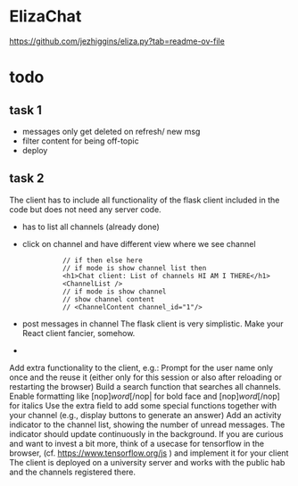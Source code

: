 # ElizaChat

https://github.com/jezhiggins/eliza.py?tab=readme-ov-file



# todo
## task 1
- messages only get deleted on refresh/ new msg
- filter content for being off-topic
- deploy

## task 2
The client has to include all functionality of the flask client included in the code but does not need any server code.
- has to list all channels (already done)
- click on channel and have different view where we see channel


                // if then else here
                // if mode is show channel list then 
                <h1>Chat client: List of channels HI AM I THERE</h1>
                <ChannelList />
                // if mode is show channel
                // show channel content
                // <ChannelContent channel_id="1"/>
                
- post messages in channel 
The flask client is very simplistic. Make your React client fancier, somehow.
- 
Add extra functionality to the client, e.g.:
Prompt for the user name only once and the reuse it (either only for this session or also after reloading or restarting the browser)
Build a search function that searches all channels.
Enable formatting like [nop]_word_[/nop| for bold face and [nop]*word*[/nop] for italics
Use the extra field to add some special functions together with your channel (e.g., display buttons to generate an answer)
Add an activity indicator to the channel list, showing the number of unread messages. The indicator should update continuously in the background.
If you are curious and want to invest a bit more, think of a usecase for tensorflow in the browser, (cf. https://www.tensorflow.org/js ) and implement it for your client
The client is deployed on a university server and works with the public hab and the channels registered there.
 
